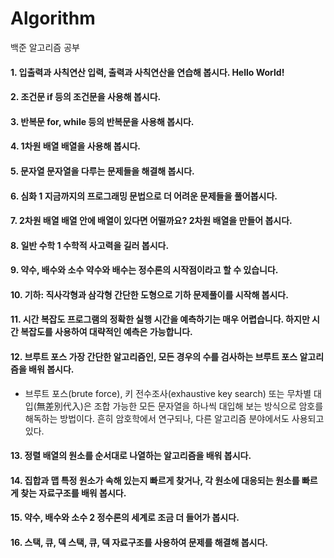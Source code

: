 # Algorithm
백준 알고리즘 공부

#### 1.	입출력과 사칙연산	입력, 출력과 사칙연산을 연습해 봅시다. Hello World!
#### 2.	조건문	if 등의 조건문을 사용해 봅시다.
#### 3.	반복문	for, while 등의 반복문을 사용해 봅시다.
#### 4.	1차원 배열	배열을 사용해 봅시다.
#### 5.	문자열	문자열을 다루는 문제들을 해결해 봅시다.
#### 6.	심화 1	지금까지의 프로그래밍 문법으로 더 어려운 문제들을 풀어봅시다.
#### 7.	2차원 배열	배열 안에 배열이 있다면 어떨까요? 2차원 배열을 만들어 봅시다.
#### 8.	일반 수학 1	수학적 사고력을 길러 봅시다.
#### 9.	약수, 배수와 소수	약수와 배수는 정수론의 시작점이라고 할 수 있습니다.
#### 10.	기하: 직사각형과 삼각형	간단한 도형으로 기하 문제풀이를 시작해 봅시다.
#### 11.	시간 복잡도	프로그램의 정확한 실행 시간을 예측하기는 매우 어렵습니다. 하지만 시간 복잡도를 사용하여 대략적인 예측은 가능합니다.
#### 12.	브루트 포스	가장 간단한 알고리즘인, 모든 경우의 수를 검사하는 브루트 포스 알고리즘을 배워 봅시다.
 - 브루트 포스(brute force), 키 전수조사(exhaustive key search) 또는 무차별 대입(無差別代入)은 조합 가능한 모든 문자열을 하나씩 대입해 보는 방식으로 암호를 해독하는 방법이다. 흔히 암호학에서 연구되나, 다른 알고리즘 분야에서도 사용되고 있다.
#### 13.	정렬	배열의 원소를 순서대로 나열하는 알고리즘을 배워 봅시다.
#### 14.	집합과 맵	특정 원소가 속해 있는지 빠르게 찾거나, 각 원소에 대응되는 원소를 빠르게 찾는 자료구조를 배워 봅시다.
#### 15.	약수, 배수와 소수 2	정수론의 세계로 조금 더 들어가 봅시다.
#### 16.	스택, 큐, 덱	스택, 큐, 덱 자료구조를 사용하여 문제를 해결해 봅시다.
